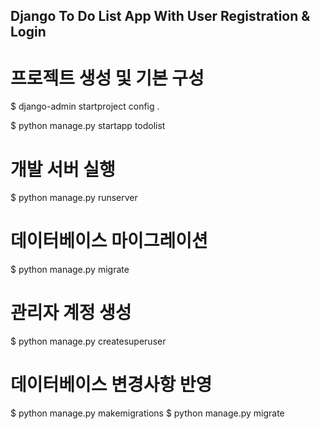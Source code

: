 ## Django To Do List App With User Registration & Login


# 프로젝트 생성 및 기본 구성

$ django-admin startproject config .

$ python manage.py startapp todolist


# 개발 서버 실행

$ python manage.py runserver


# 데이터베이스 마이그레이션

$ python manage.py migrate

# 관리자 계정 생성

$ python manage.py createsuperuser


# 데이터베이스 변경사항 반영

$ python manage.py makemigrations
$ python manage.py migrate
